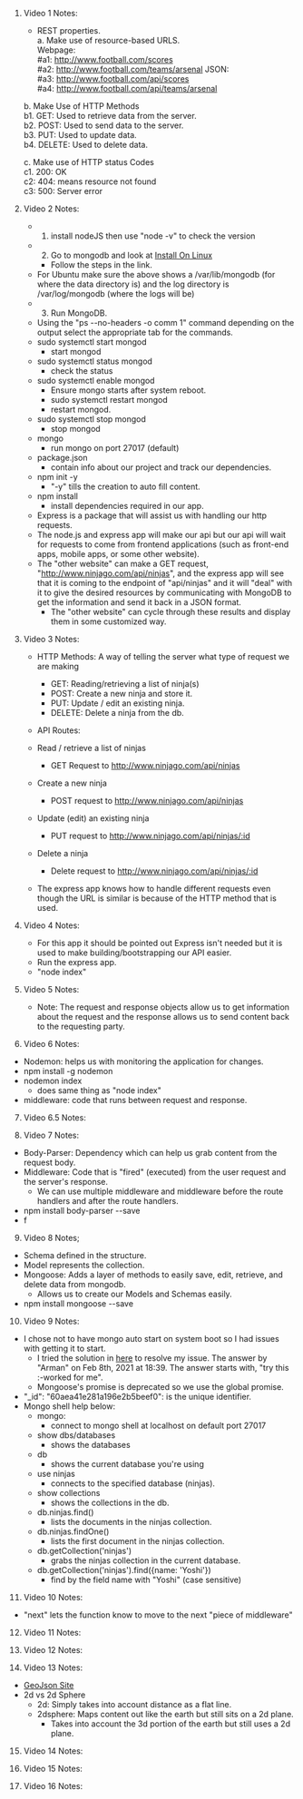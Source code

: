1. Video 1 Notes:

   - REST properties. <br/>
     a. Make use of resource-based URLS. <br/>
     Webpage: <br/>
     #a1: http://www.football.com/scores <br/>
     #a2: http://www.football.com/teams/arsenal
     JSON: <br/>
     #a3: http://www.football.com/api/scores <br/>
     #a4: http://www.football.com/api/teams/arsenal

   b. Make Use of HTTP Methods <br/>
   b1. GET: Used to retrieve data from the server. <br/>
   b2. POST: Used to send data to the server. <br/>
   b3. PUT: Used to update data. <br/>
   b4. DELETE: Used to delete data. <br/>

   c. Make use of HTTP status Codes <br/>
   c1. 200: OK <br/>
   c2: 404: means resource not found <br/>
   c3: 500: Server error

2. Video 2 Notes:

   - 1. install nodeJS then use "node -v" to check the version
   - 2. Go to mongodb and look at [Install On Linux](https://docs.mongodb.com/manual/tutorial/install-mongodb-on-ubuntu/#install-mongodb-community-edition)
     - Follow the steps in the link.
   - For Ubuntu make sure the above shows a /var/lib/mongodb (for where the data directory is) and the log directory is /var/log/mongodb (where the logs will be)
   - 3. Run MongoDB.
   - Using the "ps --no-headers -o comm 1" command depending on the output select the appropriate tab for the commands.
   - sudo systemctl start mongod
     - start mongod
   - sudo systemctl status mongod
     - check the status
   - sudo systemctl enable mongod
     - Ensure mongo starts after system reboot.
     - sudo systemctl restart mongod
     - restart mongod.
   - sudo systemctl stop mongod
     - stop mongod
   - mongo
     - run mongo on port 27017 (default)
   - package.json
     - contain info about our project and track our dependencies.
   - npm init -y
     - "-y" tills the creation to auto fill content.
   - npm install
     - install dependencies required in our app.
   - Express is a package that will assist us with handling our http requests.
   - The node.js and express app will make our api but our api will wait for requests to come from frontend applications (such as front-end apps, mobile apps, or some other website).
   - The "other website" can make a GET request, "http://www.ninjago.com/api/ninjas", and the express app will see that it is coming to the endpoint of "api/ninjas" and it will "deal" with it to give the desired resources by communicating with MongoDB to get the information and send it back in a JSON format.
     - The "other website" can cycle through these results and display them in some customized way.

3. Video 3 Notes:

   - HTTP Methods: A way of telling the server what type of request we are making

     - GET: Reading/retrieving a list of ninja(s)
     - POST: Create a new ninja and store it.
     - PUT: Update / edit an existing ninja.
     - DELETE: Delete a ninja from the db.

   - API Routes:
   - Read / retrieve a list of ninjas
     - GET Request to http://www.ninjago.com/api/ninjas
   - Create a new ninja
     - POST request to http://www.ninjago.com/api/ninjas
   - Update (edit) an existing ninja
     - PUT request to http://www.ninjago.com/api/ninjas/:id
   - Delete a ninja

     - Delete request to http://www.ninjago.com/api/ninjas/:id

   - The express app knows how to handle different requests even though the URL is similar is because of the HTTP method that is used.

4. Video 4 Notes:

   - For this app it should be pointed out Express isn't needed but it is used to make building/bootstrapping our API easier.
   - Run the express app.
   - "node index"

5. Video 5 Notes:

   - Note: The request and response objects allow us to get information about the request and the response allows us to send content back to the requesting party.

6. Video 6 Notes:

- Nodemon: helps us with monitoring the application for changes.
- npm install -g nodemon
- nodemon index
  - does same thing as "node index"
- middleware: code that runs between request and response.

7. Video 6.5 Notes:

8. Video 7 Notes:

- Body-Parser: Dependency which can help us grab content from the request body.
- Middleware: Code that is "fired" (executed) from the user request and the server's response.
  - We can use multiple middleware and middleware before the route handlers and after the route handlers.
- npm install body-parser --save
- f

9. Video 8 Notes;

- Schema defined in the structure.
- Model represents the collection.
- Mongoose: Adds a layer of methods to easily save, edit, retrieve, and delete data from mongodb.
  - Allows us to create our Models and Schemas easily.
- npm install mongoose --save

10. Video 9 Notes:

- I chose not to have mongo auto start on system boot so I had issues with getting it to start.
  - I tried the solution in [here](https://stackoverflow.com/questions/64608581/mongodb-code-exited-status-14-failed-but-not-any-clear-errors) to resolve my issue. The answer by "Arman" on Feb 8th, 2021 at 18:39. The answer starts with, "try this :-worked for me".
  - Mongoose's promise is deprecated so we use the global promise.
- "\_id": "60aea41e281a196e2b5beef0": is the unique identifier.
- Mongo shell help below:
  - mongo:
    - connect to mongo shell at localhost on default port 27017
  - show dbs/databases
    - shows the databases
  - db
    - shows the current database you're using
  - use ninjas
    - connects to the specified database (ninjas).
  - show collections
    - shows the collections in the db.
  - db.ninjas.find()
    - lists the documents in the ninjas collection.
  - db.ninjas.findOne()
    - lists the first document in the ninjas collection.
  - db.getCollection('ninjas')
    - grabs the ninjas collection in the current database.
  - db.getCollection('ninjas').find({name: 'Yoshi'})
    - find by the field name with "Yoshi" (case sensitive)

11. Video 10 Notes:

- "next" lets the function know to move to the next "piece of middleware"

12. Video 11 Notes:

13. Video 12 Notes:

14. Video 13 Notes:

- [GeoJson Site](https://geojson.org/)
- 2d vs 2d Sphere
  - 2d: Simply takes into account distance as a flat line.
  - 2dsphere: Maps content out like the earth but still sits on a 2d plane.
    - Takes into account the 3d portion of the earth but still uses a 2d plane.

15. Video 14 Notes:

16. Video 15 Notes:

17. Video 16 Notes:
